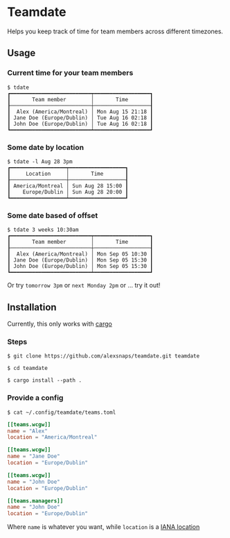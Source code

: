 # Teamdate

Helps you keep track of time for team members across different timezones.

## Usage

### Current time for your team members

```shell
$ tdate 
┏━━━━━━━━━━━━━━━━━━━━━━━━━━┯━━━━━━━━━━━━━━━━━━┓
┃       Team member        │       Time       ┃
┠──────────────────────────┼──────────────────┨
┃  Alex (America/Montreal) │ Mon Aug 15 21:18 ┃
┃ Jane Doe (Europe/Dublin) │ Tue Aug 16 02:18 ┃
┃ John Doe (Europe/Dublin) │ Tue Aug 16 02:18 ┃
┗━━━━━━━━━━━━━━━━━━━━━━━━━━┷━━━━━━━━━━━━━━━━━━┛
```

### Some date by location

```shell
$ tdate -l Aug 28 3pm 
┏━━━━━━━━━━━━━━━━━━┯━━━━━━━━━━━━━━━━━━┓
┃     Location     │       Time       ┃
┠──────────────────┼──────────────────┨
┃ America/Montreal │ Sun Aug 28 15:00 ┃
┃    Europe/Dublin │ Sun Aug 28 20:00 ┃
┗━━━━━━━━━━━━━━━━━━┷━━━━━━━━━━━━━━━━━━┛

```

### Some date based of offset

```shell
$ tdate 3 weeks 10:30am
┏━━━━━━━━━━━━━━━━━━━━━━━━━━┯━━━━━━━━━━━━━━━━━━┓
┃       Team member        │       Time       ┃
┠──────────────────────────┼──────────────────┨
┃  Alex (America/Montreal) │ Mon Sep 05 10:30 ┃
┃ Jane Doe (Europe/Dublin) │ Mon Sep 05 15:30 ┃
┃ John Doe (Europe/Dublin) │ Mon Sep 05 15:30 ┃
┗━━━━━━━━━━━━━━━━━━━━━━━━━━┷━━━━━━━━━━━━━━━━━━┛
```

Or try `tomorrow 3pm` or `next Monday 2pm` or … try it out!

## Installation

Currently, this only works with [cargo](https://doc.rust-lang.org/cargo/)

### Steps

```shell
$ git clone https://github.com/alexsnaps/teamdate.git teamdate

$ cd teamdate

$ cargo install --path .
```

### Provide a config

```shell
$ cat ~/.config/teamdate/teams.toml
```

```toml
[[teams.wcgw]]
name = "Alex"
location = "America/Montreal"

[[teams.wcgw]]
name = "Jane Doe"
location = "Europe/Dublin"

[[teams.wcgw]]
name = "John Doe"
location = "Europe/Dublin"

[[teams.managers]]
name = "John Doe"
location = "Europe/Dublin"
```

Where `name` is whatever you want, while `location` is a [IANA location](https://en.wikipedia.org/wiki/List_of_tz_database_time_zones)
